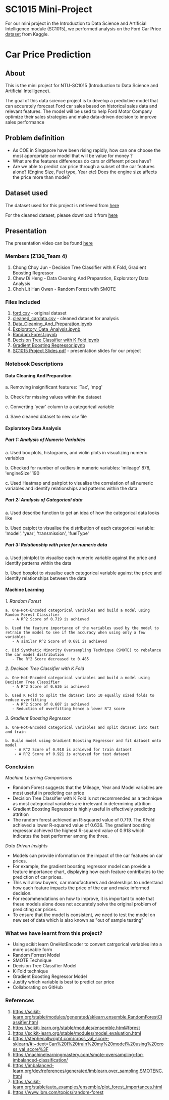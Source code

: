 # SC1015 Mini-Project
For our mini project in the Introduction to Data Science and Artificial Intelligence module (SC1015), we performed analysis on the Ford Car Price [dataset](https://www.kaggle.com/datasets/adhurimquku/ford-car-price-prediction) from Kaggle. 

# Car Price Prediction

## About

This is the mini project for NTU-SC1015 (Introduction to Data Science and Artificial Intelligence).

The goal of this data science project is to develop a predictive model that can accurately forecast Ford car sales based on historical
sales data and relevant features. The model will be used to help Ford Motor Company optimize their sales strategies and make data-driven decision
to improve sales performance 

## Problem definition

- As COE in Singapore have been rising rapidly, how can one choose the most appropriate car model that will be value for money ?
- What are the features differences do cars or different prices have?
- Are we able to predict car price through a subset of the car features alone? (Engine Size, Fuel type, Year etc) Does the engine size affects the price more than model? 

## Dataset used
The dataset used for this project is retrieved from [here](https://github.com/Owen-Choh/ntu-sc1015-mini-project/blob/main/ford.csv)

For the cleaned dataset, please download it from [here](https://github.com/Owen-Choh/ntu-sc1015-mini-project/blob/main/cleaned_cardata.csv)

## Presentation
The presentation video can be found [here](TODO)

### Members (Z136_Team 4)
1. Chong Choy Jun - Decision Tree Classifier with K Fold, Gradient Boosting Regressor
2. Chew Di Heng - Data Cleaning And Preparation, Exploratory Data Analysis
3. Choh Lit Han Owen - Random Forest with SMOTE

### Files Included
1. [ford.csv](https://github.com/Owen-Choh/ntu-sc1015-mini-project/blob/main/ford.csv) - original dataset
2. [cleaned_cardata.csv](https://github.com/Owen-Choh/ntu-sc1015-mini-project/blob/main/cleaned_cardata.csv) - cleaned dataset for analysis
3. [Data_Cleaning_And_Preparation.ipynb](https://github.com/Owen-Choh/ntu-sc1015-mini-project/blob/main/Data_Cleaning_And_Preparation.ipynb)
4. [Exploratory_Data_Analysis.ipynb](https://github.com/Owen-Choh/ntu-sc1015-mini-project/blob/main/Exploratory_Data_Analysis.ipynb)
5. [Random Forest.ipynb](https://github.com/Owen-Choh/ntu-sc1015-mini-project/blob/main/Random%20Forest.ipynb)
6. [Decision Tree Classifier with K Fold.ipynb](https://github.com/Owen-Choh/ntu-sc1015-mini-project/blob/main/Decision%20Tree%20Classifier%20with%20K%20Fold.ipynb)
7. [Gradient Boosting Regressor.ipynb](https://github.com/Owen-Choh/ntu-sc1015-mini-project/blob/main/Gradient%20Boosting%20Regressor.ipynb)
8. [SC1015 Project Slides.pdf](https://github.com/Owen-Choh/ntu-sc1015-mini-project/blob/main/SC1015%20Project%20Slides.pdf) - presentation slides for our project

### Notebook Descriptions
#### Data Cleaning And Preparation
   a. Removing insignificant features: 'Tax', 'mpg'
   
   b. Check for missing values within the dataset

   c. Converting 'year' column to a categorical variable
   
   d. Save cleaned dataset to new csv file

#### Exploratory Data Analysis
##### Part 1: Analysis of Numeric Variables
   a. Used box plots, histograms, and violin plots in visualizing numeric variables
   
   b. Checked for number of outliers in numeric variables: 'mileage' 878, 'engineSize' 190 
   
   c. Used Heatmap and pairplot to visualise the correlation of all numeric variables and identify relationships and patterns within the data

##### Part 2: Analysis of Categorical data
   a. Used describe function to get an idea of how the categorical data looks like
   
   b. Used catplot to visualise the distribution of each categorical variable: 'model', 'year', 'transmission', 'fuelType'

##### Part 3: Relationship with price for numeric data
   a. Used jointplot to visualise each numeric variable against the price and identify patterns within the data
   
   b. Used boxplot to visualise each categorical variable against the price and identify relationships between the data


#### Machine Learning
*1. Random Forest*

    a. One-Hot-Encoded categorical variables and build a model using Random Forest Classifier
       - A R^2 Score of 0.719 is achieved

    b. Used the feature importance of the variables used by the model to retrain the model to see if the accuracy when using only a few variables
       - A similar R^2 Score of 0.681 is achieved
    
    c. Did Synthetic Minority Oversampling Technique (SMOTE) to rebalance the car model distribution
       - The R^2 Score decreased to 0.485

*2. Decision Tree Classifier with K Fold*

    a. One-Hot-Encoded categorical variables and build a model using Decision Tree Classifier
       - A R^2 Score of 0.636 is achieved
    
    b. Used K Fold to split the dataset into 10 equally sized folds to reduce overfitting 
       - A R^2 Score of 0.607 is achieved
       - Reduction of overfitting hence a lower R^2 score

*3. Gradient Boosting Regressor*

    a. One-Hot-Encoded categorical variables and split dataset into test and train
    
    b. Build model using Gradient Boosting Regressor and fit dataset onto model
        - A R^2 Score of 0.918 is achieved for train dataset
        - A R^2 Score of 0.921 is achieved for test dataset



### Conclusion

*Machine Learning Comparisons*
- Random Forest suggests that the Mileage, Year and Model variables are most useful in predicting car price
- Decision Tree Classifier with K Fold is not recommended as a technique as most categorical variables are irrelevant in determining attrition
- Gradient Boosting Regressor is highly useful in effectively predicting attrition
- The random forest achieved an R-squared value of 0.719. The KFold achieved a lower R-squared value of 0.636. The gradient boosting regressor achieved the highest R-squared value of 0.918 which indicates the best performer among the three.

*Data Driven Insights*
- Models can provide information on the impact of the car features on car prices. 
- For example, the gradient boosting regressor model can provide a feature importance chart, displaying how each feature contributes to the prediction of car prices.
- This will allow buyers, car manufacturers and dealerships to understand how each feature impacts the price of the car and make informed decision.
- For recommendations on how to improve, it is important to note that these models alone does not accurately solve the original problem of predicting car prices. 
- To ensure that the model is consistent, we need to test the model on new set of data which is also known as "out of sample testing"

### What we have learnt from this project?
- Using scikit learn OneHotEncoder to convert catrgorical variables into a more useable form
- Random Forrest Model
- SMOTE Technique
- Decision Tree Classifier Model
- K-Fold technique
- Gradient Boosting Regressor Model
- Justify which variable is best to predict car price
- Collaborating on GitHub

### References
1. https://scikit-learn.org/stable/modules/generated/sklearn.ensemble.RandomForestClassifier.html
2. https://scikit-learn.org/stable/modules/ensemble.html#forest
3. https://scikit-learn.org/stable/modules/model_evaluation.html
4. https://stephenallwright.com/cross_val_score-sklearn/#:~:text=Can%20I%20train%20my%20model%20using%20cross_val_score%3F
5. https://machinelearningmastery.com/smote-oversampling-for-imbalanced-classification/
6. https://imbalanced-learn.org/dev/references/generated/imblearn.over_sampling.SMOTENC.html
7. https://scikit-learn.org/stable/auto_examples/ensemble/plot_forest_importances.html
8. https://www.ibm.com/topics/random-forest


